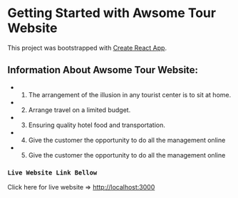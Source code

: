 # Getting Started with Awsome Tour Website

This project was bootstrapped with [Create React App](https://github.com/facebook/create-react-app).

## Information About Awsome Tour Website:
* 1. The arrangement of the illusion in any tourist center is to sit at home.
* 2. Arrange travel on a limited budget.
* 3. Ensuring quality hotel food and transportation.
* 4. Give the customer the opportunity to do all the management online
* 5. Give the customer the opportunity to do all the management online


### `Live Website Link Bellow`

 Click here for live website => [http://localhost:3000](https://awesome-tour.web.app/)


